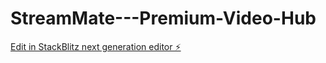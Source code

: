 # StreamMate---Premium-Video-Hub

[Edit in StackBlitz next generation editor ⚡️](https://stackblitz.com/~/github.com/SunilBadagi/StreamMate---Premium-Video-Hub)